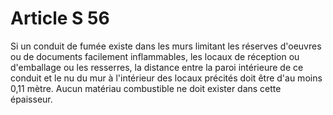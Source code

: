 # Article S 56

Si un conduit de fumée existe dans les murs limitant les réserves d'oeuvres ou de documents facilement inflammables, les locaux de réception ou d'emballage ou les resserres, la distance entre la paroi intérieure de ce conduit et le nu du mur à l'intérieur des locaux précités doit être d'au moins 0,11 mètre. Aucun matériau combustible ne doit exister dans cette épaisseur.
